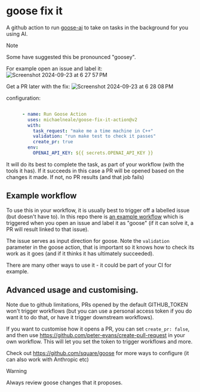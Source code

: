 # goose fix it

A github action to run [goose-ai](https://github.com/square/goose) to take on tasks in the background for you using AI.

> [!NOTE]
> Some have suggested this be pronounced "goosey".

For example open an issue and label it: 
![Screenshot 2024-09-23 at 6 27 57 PM](https://github.com/user-attachments/assets/b41d39d3-c6da-4f64-8673-96af75348036)

Get a PR later with the fix: 
![Screenshot 2024-09-23 at 6 28 08 PM](https://github.com/user-attachments/assets/e7204eed-e379-4507-8cf4-77362a1ad243)

configuration: 

```yaml

      - name: Run Goose Action
        uses: michaelneale/goose-fix-it-action@v2
        with:
          task_request: "make me a time machine in C++"
          validation: "run make test to check it passes"
          create_pr: true
        env:
          OPENAI_API_KEY: ${{ secrets.OPENAI_API_KEY }}

```

It will do its best to complete the task, as part of your workflow (with the tools it has). If it succeeds in this case a PR will be opened based on the changes it made. If not, no PR results (and that job fails)

## Example workflow

To use this in your workflow, it is usually best to trigger off a labelled issue (but doesn't have to).
In this repo there is [an example workflow](.github/workflows/goose-example-workflow.yml) which is triggered when you open an issue and label it as "goose" (if it can solve it, a PR will result linked to that issue).

The issue serves as input direction for goose. Note the `validation` parameter in the goose action, that is important so it knows how to check its work as it goes (and if it thinks it has ultimately succeeded).

There are many other ways to use it - it could be part of your CI for example.


## Advanced usage and customising. 

Note due to github limitations, PRs opened by the default GITHUB_TOKEN won't trigger workflows (but you can use a personal access token if you do want it to do that, or have it trigger downstream workflows). 

If you want to customise how it opens a PR, you can set `create_pr: false`, and then use https://github.com/peter-evans/create-pull-request in your own workflow. This will let you set the token to trigger workflows and more.

Check out https://github.com/square/goose for more ways to configure (it can also work with Anthropic etc)


> [!WARNING]  
> Always review goose changes that it proposes.

